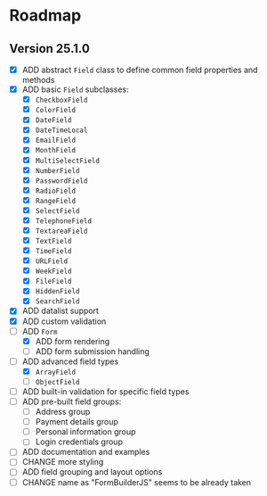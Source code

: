 # Roadmap

## Version 25.1.0

- [x] ADD abstract `Field` class to define common field properties and methods
- [x] ADD basic `Field` subclasses:
  - [x] `CheckboxField`
  - [x] `ColorField`
  - [x] `DateField`
  - [x] `DateTimeLocal`
  - [x] `EmailField`
  - [x] `MonthField`
  - [x] `MultiSelectField`
  - [x] `NumberField`
  - [x] `PasswordField`
  - [x] `RadioField`
  - [x] `RangeField`
  - [x] `SelectField`
  - [x] `TelephoneField`
  - [x] `TextareaField`
  - [x] `TextField`
  - [x] `TimeField`
  - [x] `URLField`
  - [x] `WeekField`
  - [x] `FileField`
  - [x] `HiddenField`
  - [x] `SearchField`
- [x] ADD datalist support
- [x] ADD custom validation
- [ ] ADD `Form`
  - [x] ADD form rendering
  - [ ] ADD form submission handling
- [ ] ADD advanced field types
  - [x] `ArrayField`
  - [ ] `ObjectField`
- [ ] ADD built-in validation for specific field types
- [ ] ADD pre-built field groups:
  - [ ] Address group
  - [ ] Payment details group
  - [ ] Personal information group
  - [ ] Login credentials group
- [ ] ADD documentation and examples
- [ ] CHANGE more styling
- [ ] ADD field grouping and layout options
- [ ] CHANGE name as "FormBuilderJS" seems to be already taken